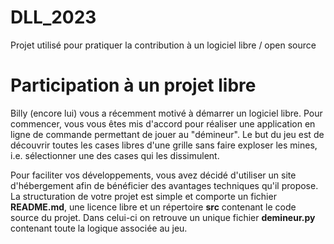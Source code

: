 # DLL_2023

Projet utilisé pour pratiquer la contribution à un logiciel libre / open source

# Participation à un projet libre

Billy (encore lui) vous a récemment motivé à démarrer un logiciel libre. Pour commencer, vous vous êtes mis d'accord pour réaliser une application en ligne de commande permettant de jouer au "démineur". Le but du jeu est de découvrir toutes les cases libres d'une grille sans faire exploser les mines, i.e. sélectionner une des cases qui les dissimulent. 

Pour faciliter vos développements, vous avez décidé d'utiliser un site d'hébergement afin de bénéficier des avantages techniques qu'il propose. La structuration de votre projet est simple et comporte un fichier **README.md**, une licence libre et un répertoire **src** contenant le code source du projet. Dans celui-ci on retrouve un unique fichier **demineur.py** contenant toute la logique associée au jeu.

